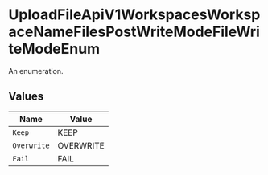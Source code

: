 # UploadFileApiV1WorkspacesWorkspaceNameFilesPostWriteModeFileWriteModeEnum

An enumeration.


## Values

| Name        | Value       |
| ----------- | ----------- |
| `Keep`      | KEEP        |
| `Overwrite` | OVERWRITE   |
| `Fail`      | FAIL        |